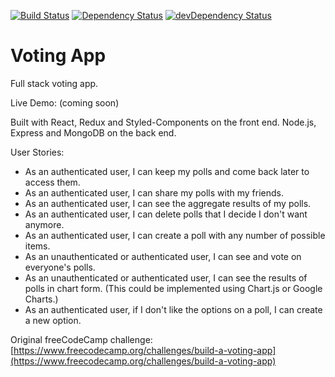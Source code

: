 [![Build Status](https://travis-ci.org/wildlifehexagon/react-boilerplate.svg?branch=master)](https://travis-ci.org/wildlifehexagon/react-boilerplate)
[![Dependency Status](https://david-dm.org/wildlifehexagon/react-boilerplate/master.svg?style=flat-square)](https://david-dm.org/wildlifehexagon/react-boilerplate)
[![devDependency Status](https://david-dm.org/wildlifehexagon/react-boilerplate/master/dev-status.svg?style=flat-square)](https://david-dm.org/wildlifehexagon/react-boilerplate?type=dev)

# Voting App
Full stack voting app.

Live Demo: (coming soon)

Built with React, Redux and Styled-Components on the front end. Node.js, Express and MongoDB on the back end.

User Stories:
* As an authenticated user, I can keep my polls and come back later to access them.
* As an authenticated user, I can share my polls with my friends.
* As an authenticated user, I can see the aggregate results of my polls.
* As an authenticated user, I can delete polls that I decide I don't want anymore.
* As an authenticated user, I can create a poll with any number of possible items.
* As an unauthenticated or authenticated user, I can see and vote on everyone's polls.
* As an unauthenticated or authenticated user, I can see the results of polls in chart form. (This could be implemented using Chart.js or Google Charts.)
* As an authenticated user, if I don't like the options on a poll, I can create a new option.

Original freeCodeCamp challenge: [https://www.freecodecamp.org/challenges/build-a-voting-app](https://www.freecodecamp.org/challenges/build-a-voting-app)